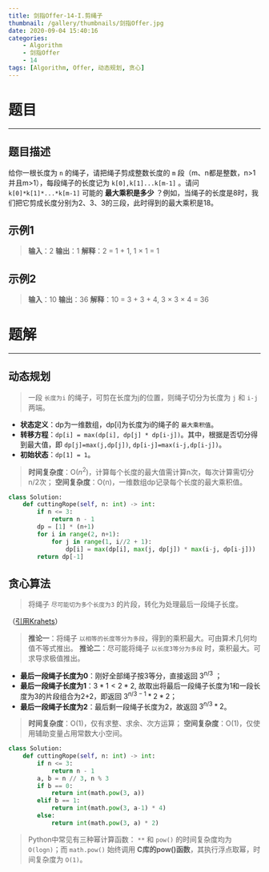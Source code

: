```yaml
---
title: 剑指Offer-14-I.剪绳子
thumbnail: /gallery/thumbnails/剑指Offer.jpg
date: 2020-09-04 15:40:16
categories:
    - Algorithm  
    - 剑指Offer  
    - 14
tags: [Algorithm, Offer, 动态规划, 贪心]
---
```


# 题目
---
## 题目描述
给你一根长度为 `n` 的绳子，请把绳子剪成整数长度的 `m` 段（m、n都是整数，n>1并且m>1），每段绳子的长度记为 `k[0],k[1]...k[m-1]` 。请问 `k[0]*k[1]*...*k[m-1]` 可能的 **最大乘积是多少** ？例如，当绳子的长度是8时，我们把它剪成长度分别为2、3、3的三段，此时得到的最大乘积是18。
<!-- more -->

## 示例1
> **输入**：2
> **输出**：1
> **解释**：2 = 1 + 1, 1 × 1 = 1

## 示例2
> **输入**：10
> **输出**：36
> **解释**：10 = 3 + 3 + 4, 3 × 3 × 4 = 36

# 题解
---
## 动态规划
> 一段 `长度为i` 的绳子，可剪在长度为j的位置，则绳子切分为长度为 `j` 和 `i-j` 两端。

- **状态定义**：dp为一维数组，dp[i]为长度为i的绳子的 `最大乘积值`。
- **转移方程**：`dp[i] = max(dp[i], dp[j] * dp[i-j])`。其中，根据是否切分得到最大值，即 `dp[j]=max(j,dp[j])`, `dp[i-j]=max(i-j,dp[i-j])`。
- **初始状态**：`dp[1] = 1`。

> **时间复杂度**：O($n^2$)，计算每个长度的最大值需计算n次，每次计算需切分n/2次；
> **空间复杂度**：O(n)，一维数组dp记录每个长度的最大乘积值。

```python
class Solution:
    def cuttingRope(self, n: int) -> int:
        if n <= 3:
            return n - 1
        dp = [1] * (n+1)
        for i in range(2, n+1):
            for j in range(1, i//2 + 1):
                dp[i] = max(dp[i], max(j, dp[j]) * max(i-j, dp[i-j]))
        return dp[-1]
```

## 贪心算法
> 将绳子 `尽可能切为多个长度为3` 的片段，转化为处理最后一段绳子长度。

（[引用Krahets](https://leetcode-cn.com/problems/jian-sheng-zi-lcof/solution/mian-shi-ti-14-i-jian-sheng-zi-tan-xin-si-xiang-by/)）
> **推论一**：将绳子 `以相等的长度等分为多段`，得到的乘积最大。可由算术几何均值不等式推出。
> **推论二**：尽可能将绳子 `以长度3等分为多段` 时，乘积最大。可求导求极值推出。

- **最后一段绳子长度为0**：刚好全部绳子按3等分，直接返回 $3^{n/3}$ ；
- **最后一段绳子长度为1**：$3 * 1 < 2 * 2$, 故取出将最后一段绳子长度为1和一段长度为3的片段组合为2+2，即返回 $3^{n/3-1} * 2 * 2$；
- **最后一段绳子长度为2**：最后剩一段绳子长度为2，故返回 $3^{n/3} * 2$。

> **时间复杂度**：O(1)，仅有求整、求余、次方运算；
> **空间复杂度**：O(1)，仅使用辅助变量占用常数大小空间。

```python
class Solution:
    def cuttingRope(self, n: int) -> int:
        if n <= 3:
            return n - 1
        a, b = n // 3, n % 3
        if b == 0:
            return int(math.pow(3, a))
        elif b == 1:
            return int(math.pow(3, a-1) * 4)
        else:
            return int(math.pow(3, a) * 2)
```
> Python中常见有三种幂计算函数： `**` 和 `pow()` 的时间复杂度均为 `O(logn)`；而 `math.pow()` 始终调用 **C库的pow()函数**，其执行浮点取幂，时间复杂度为 `O(1)`。
